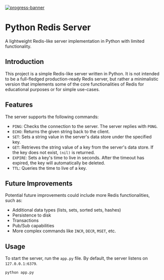 [![progress-banner](https://backend.codecrafters.io/progress/redis/a2e232f6-41c5-45fc-b3e9-36d8857e45cc)](https://app.codecrafters.io/users/codecrafters-bot?r=2qF)
# Python Redis Server

A lightweight Redis-like server implementation in Python with limited functionality.

## Introduction

This project is a simple Redis-like server written in Python. It is not intended to be a full-fledged production-ready Redis server, but rather a minimalistic version that implements some of the core functionalities of Redis for educational purposes or for simple use-cases.

## Features

The server supports the following commands:

- `PING`: Checks the connection to the server. The server replies with `PONG`.
- `ECHO`: Returns the given string back to the client.
- `SET`: Sets a string value in the server's data store under the specified key.
- `GET`: Retrieves the string value of a key from the server's data store. If the key does not exist, `(nil)` is returned.
- `EXPIRE`: Sets a key's time to live in seconds. After the timeout has expired, the key will automatically be deleted.
- `TTL`: Queries the time to live of a key.

## Future Improvements

Potential future improvements could include more Redis functionalities, such as:

- Additional data types (lists, sets, sorted sets, hashes)
- Persistence to disk
- Transactions
- Pub/Sub capabilities
- More complex commands like `INCR`, `DECR`, `MSET`, etc.

## Usage

To start the server, run the `app.py` file. By default, the server listens on `127.0.0.1:6379`.

```bash
python app.py
